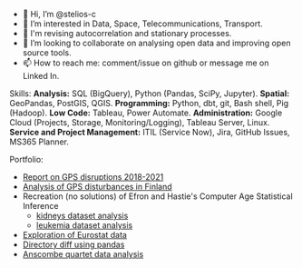 - 👋 Hi, I’m @stelios-c
- 👀 I’m interested in Data, Space, Telecommunications, Transport. 
- 🌱 I'm revising autocorrelation and stationary processes.
- 💞️ I’m looking to collaborate on analysing open data and improving open source tools.
- 📫 How to reach me: comment/issue on github or message me on Linked In.

Skills:
**Analysis:** SQL (BigQuery), Python (Pandas, SciPy, Jupyter). **Spatial:** GeoPandas, PostGIS, QGIS.
**Programming:** Python, dbt, git, Bash shell, Pig (Hadoop). **Low Code:** Tableau, Power Automate.
**Administration:** Google Cloud (Projects, Storage, Monitoring/Logging), Tableau Server, Linux.
**Service and Project Management:** ITIL (Service Now), Jira, GitHub Issues, MS365 Planner.

Portfolio:
- [Report on GPS disruptions 2018-2021](https://github.com/stelios-c/GPS_analysis/blob/main/GPS_interference_analysis.md)
- [Analysis of GPS disturbances in Finland](https://github.com/stelios-c/GPS_analysis/blob/main/finland_disturbances.ipynb)
- Recreation (no solutions) of Efron and Hastie's Computer Age Statistical Inference
  - [kidneys dataset analysis](https://github.com/stelios-c/stat_inf_public/blob/main/kidneys_no_solutions.ipynb)
  - [leukemia dataset analysis](https://github.com/stelios-c/stat_inf_public/blob/main/all_aml.ipynb)
- [Exploration of Eurostat data](https://github.com/stelios-c/eurostat_eda)
- [Directory diff using pandas](https://github.com/stelios-c/utilities/blob/main/generate_data.ipynb)
- [Anscombe quartet data analysis](https://github.com/stelios-c/stat_inf_public/blob/main/anscombe/anscombe.ipynb)
<!---
stelios-c/stelios-c is a ✨ special ✨ repository because its `README.md` (this file) appears on your GitHub profile.
You can click the Preview link to take a look at your changes.
--->
